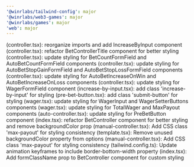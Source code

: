 ```yaml
---
'@winrlabs/tailwind-config': major
'@winrlabs/web3-games': major
'@winrlabs/games': major
'web': major
---
```


(controller.tsx): reorganize imports and add IncreaseByInput component
(controller.tsx): refactor BetControllerTitle component for better styling
(controller.tsx): update styling for BetCountFormField and AutoBetCountFormField components
(controller.tsx): update styling for AutoBetStopGainFormField and AutoBetStopLossFormField components
(controller.tsx): update styling for AutoBetIncreaseOnWin and AutoBetIncreaseOnLoss components
(controller.tsx): update styling for WagerFormField component
(increase-by-input.tsx): add class 'increase-by-input' for styling
(pre-bet-button.tsx): add class 'submit-button' for styling
(wager.tsx): update styling for WagerInput and WagerSetterButtons components
(wager.tsx): update styling for TotalWager and MaxPayout components
(auto-controller.tsx): update styling for PreBetButton component
(index.tsx): refactor BetController component for better styling and remove backgroundColor prop
(manual-controller.tsx): Add CSS class 'max-payout' for styling consistency
(template.tsx): Remove unused backgroundColor property from options
(manual-controller.tsx): Add CSS class 'max-payout' for styling consistency
(tailwind.config.ts): Update animation keyframes to include border-bottom-width property
(index.tsx): Add formClassName prop to BetController component for custom styling
